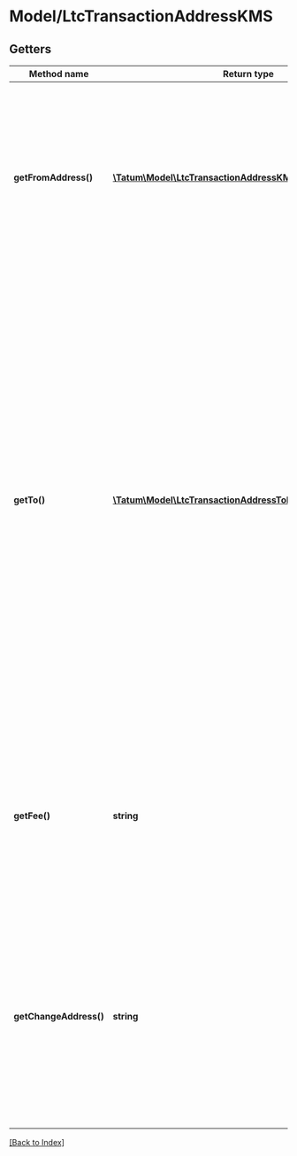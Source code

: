 # Model/LtcTransactionAddressKMS

## Getters

Method name | Return type | Description | Notes
------------ | ------------- | ------------- | -------------
**getFromAddress()** | [**\Tatum\Model\LtcTransactionAddressKMSFromAddressInner[]**](LtcTransactionAddressKMSFromAddressInner.md) | The array of blockchain addresses to send the assets from and their signature IDs. For each address, the last 100 transactions are scanned for any UTXO to be included in the transaction. |
**getTo()** | [**\Tatum\Model\LtcTransactionAddressToInner[]**](LtcTransactionAddressToInner.md) | The array of blockchain addresses to send the assets to and the amounts that each address should receive (in LTC). The difference between the UTXOs calculated in the <code>fromAddress</code> section and the total amount to receive calculated in the <code>to</code> section will be used as the gas fee. To explicitly specify the fee amount and the blockchain address where any extra funds remaining after covering the fee will be sent, set the <code>fee</code> and <code>changeAddress</code> parameters. |
**getFee()** | **string** | The fee to be paid for the transaction (in LTC); if you are using this parameter, you have to also use the <code>changeAddress</code> parameter because these two parameters only work together. | [optional]
**getChangeAddress()** | **string** | The blockchain address to send any extra assets remaning after covering the fee to; if you are using this parameter, you have to also use the <code>fee</code> parameter because these two parameters only work together. | [optional]

[[Back to Index]](../index.md)
